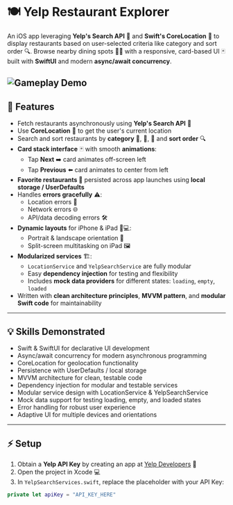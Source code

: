 # 🍽️ Yelp Restaurant Explorer

An iOS app leveraging **Yelp's Search API** 🍕 and **Swift's CoreLocation** 📍 to display restaurants based on user-selected criteria like category and sort order 🔍. Browse nearby dining spots 🌆✨ with a responsive, card-based UI 🃏 built with **SwiftUI** and modern **async/await concurrency**.

![Gameplay Demo](Restaurant_Viewer_Demo.gif)
---

## 🚀 Features

- Fetch restaurants asynchronously using **Yelp's Search API** 🍴  
- Use **CoreLocation** 📍 to get the user's current location  
- Search and sort restaurants by **category** 🍔, 🍣, 🍕 and **sort order** 🔍  
- **Card stack interface** 🃏 with smooth **animations**:
  - Tap **Next** ➡️ card animates off-screen left  
  - Tap **Previous** ⬅️ card animates to center from left  
- **Favorite restaurants 💖** persisted across app launches using **local storage / UserDefaults**  
- Handles **errors gracefully** ⚠️:
  - Location errors 📌  
  - Network errors 🌐  
  - API/data decoding errors 🛠️  
- **Dynamic layouts** for iPhone & iPad 📱💻:
  - Portrait & landscape orientation 🔄  
  - Split-screen multitasking on iPad 🖼️  
- **Modularized services** 🏗️:
  - `LocationService` and `YelpSearchService` are fully modular  
  - Easy **dependency injection** for testing and flexibility  
  - Includes **mock data providers** for different states: `loading`, `empty`, `loaded`  
- Written with **clean architecture principles**, **MVVM pattern**, and **modular Swift code** for maintainability

---

## 💡 Skills Demonstrated

- Swift & SwiftUI for declarative UI development
- Async/await concurrency for modern asynchronous programming
- CoreLocation for geolocation functionality
- Persistence with UserDefaults / local storage
- MVVM architecture for clean, testable code
- Dependency injection for modular and testable services
- Modular service design with LocationService & YelpSearchService
- Mock data support for testing loading, empty, and loaded states
- Error handling for robust user experience
- Adaptive UI for multiple devices and orientations
  
---

## ⚡ Setup

1. Obtain a **Yelp API Key** by creating an app at [Yelp Developers](https://www.yelp.com/developers) 🔑  
2. Open the project in Xcode 💻  
3. In `YelpSearchServices.swift`, replace the placeholder with your API Key:

```swift
private let apiKey = "API_KEY_HERE"
